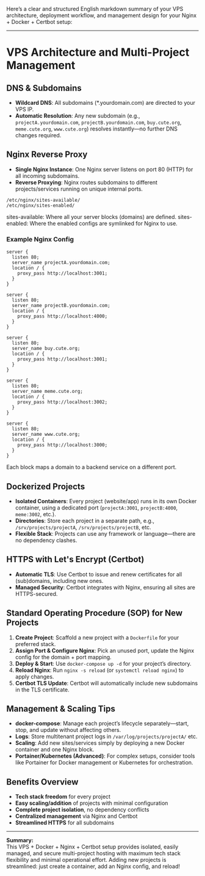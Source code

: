 ﻿Here’s a clear and structured English markdown summary of your VPS architecture, deployment workflow, and management design for your Nginx + Docker + Certbot setup:

---

# VPS Architecture and Multi-Project Management

## DNS & Subdomains

- **Wildcard DNS**: All subdomains (*.yourdomain.com) are directed to your VPS IP.
- **Automatic Resolution**: Any new subdomain (e.g., `projectA.yourdomain.com`, `projectB.yourdomain.com`, `buy.cute.org`, `meme.cute.org`, `www.cute.org`) resolves instantly—no further DNS changes required.

## Nginx Reverse Proxy

- **Single Nginx Instance**: One Nginx server listens on port 80 (HTTP) for all incoming subdomains.
- **Reverse Proxying**: Nginx routes subdomains to different projects/services running on unique internal ports.


```
/etc/nginx/sites-available/
/etc/nginx/sites-enabled/
```

sites-available: Where all your server blocks (domains) are defined.
sites-enabled: Where the enabled configs are symlinked for Nginx to use.


### Example Nginx Config
```nginx
server {
  listen 80;
  server_name projectA.yourdomain.com;
  location / {
    proxy_pass http://localhost:3001;
  }
}

server {
  listen 80;
  server_name projectB.yourdomain.com;
  location / {
    proxy_pass http://localhost:4000;
  }
}

server {
  listen 80;
  server_name buy.cute.org;
  location / {
    proxy_pass http://localhost:3001;
  }
}

server {
  listen 80;
  server_name meme.cute.org;
  location / {
    proxy_pass http://localhost:3002;
  }
}

server {
  listen 80;
  server_name www.cute.org;
  location / {
    proxy_pass http://localhost:3000;
  }
}
```


Each block maps a domain to a backend service on a different port.

## Dockerized Projects

- **Isolated Containers**: Every project (website/app) runs in its own Docker container, using a dedicated port (`projectA:3001`, `projectB:4000`, `meme:3002`, etc.).
- **Directories**: Store each project in a separate path, e.g., `/srv/projects/projectA`, `/srv/projects/projectB`, etc.
- **Flexible Stack**: Projects can use any framework or language—there are no dependency clashes.

## HTTPS with Let's Encrypt (Certbot)

- **Automatic TLS**: Use Certbot to issue and renew certificates for all (sub)domains, including new ones.
- **Managed Security**: Certbot integrates with Nginx, ensuring all sites are HTTPS-secured.

## Standard Operating Procedure (SOP) for New Projects

1. **Create Project**: Scaffold a new project with a `Dockerfile` for your preferred stack.
2. **Assign Port & Configure Nginx**: Pick an unused port, update the Nginx config for the domain + port mapping.
3. **Deploy & Start**: Use `docker-compose up -d` for your project’s directory.
4. **Reload Nginx**: Run `nginx -s reload` (or `systemctl reload nginx`) to apply changes.
5. **Certbot TLS Update**: Certbot will automatically include new subdomains in the TLS certificate.

## Management & Scaling Tips

- **docker-compose**: Manage each project’s lifecycle separately—start, stop, and update without affecting others.
- **Logs**: Store multitenant project logs in `/var/log/projects/projectA/` etc.
- **Scaling**: Add new sites/services simply by deploying a new Docker container and one Nginx block.
- **Portainer/Kubernetes (Advanced)**: For complex setups, consider tools like Portainer for Docker management or Kubernetes for orchestration.

## Benefits Overview

- **Tech stack freedom** for every project
- **Easy scaling/addition** of projects with minimal configuration
- **Complete project isolation**, no dependency conflicts
- **Centralized management** via Nginx and Certbot
- **Streamlined HTTPS** for all subdomains


---

**Summary:**  
This VPS + Docker + Nginx + Certbot setup provides isolated, easily managed, and secure multi-project hosting with maximum tech stack flexibility and minimal operational effort. Adding new projects is streamlined: just create a container, add an Nginx config, and reload!